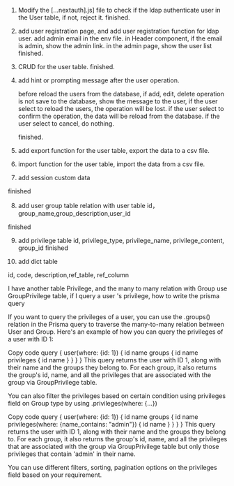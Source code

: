 
1. Modify the [...nextauth].js] file to check if the ldap authenticate user in the User table, if not, reject it. 
finished.

2. add user registration page, and add user registration function for ldap user. 
   add admin email in the env file.
   in Header component, if the email is admin, show the admin link.
    in the admin page, show the user list  
finished.

3. CRUD for the user table. 
finished.

4. add hint or prompting message after the user operation.

   before reload the users from the database, if add, edit, delete operation is not save to the database, show the message to the user, if the user select to reload the users, the operation will be lost.
   if the user select to confirm  the operation, the data will be reload from the database.
   if the user select to cancel,  do nothing.

   finished.

5. add export function for the user table, export the data to a csv file. 

6. import function for the user table, import the data from a csv file.

7. add session custom data

finished


8. add user group table
   relation with user table 
   id，group_name,group_description,user_id 

finished

9. add privilege table
   id, privilege_type, privilege_name, privilege_content, group_id
finished


10. add dict table
   
   id, code, description,ref_table, ref_column

  I have another table Privilege, and the many to many relation with Group use GroupPrivilege table, if I query a user 's privilege,  how to write the prisma query

   If you want to query the privileges of a user, you can use the .groups() relation in the Prisma query to traverse the many-to-many relation between User and Group. Here's an example of how you can query the privileges of a user with ID 1:

Copy code
query {
  user(where: {id: 1}) {
    id
    name
    groups {
      id
      name
      privileges {
        id
        name
      }
    }
  }
}
This query returns the user with ID 1, along with their name and the groups they belong to. For each group, it also returns the group's id, name, and all the privileges that are associated with the group via GroupPrivilege table.

You can also filter the privileges based on certain condition using privileges field on Group type by using .privileges(where: {...})

Copy code
query {
  user(where: {id: 1}) {
    id
    name
    groups {
      id
      name
      privileges(where: {name_contains: "admin"}) {
        id
        name
      }
    }
  }
}
This query returns the user with ID 1, along with their name and the groups they belong to. For each group, it also returns the group's id, name, and all the privileges that are associated with the group via GroupPrivilege table but only those privileges that contain 'admin' in their name.

You can use different filters, sorting, pagination options on the privileges field based on your requirement.




